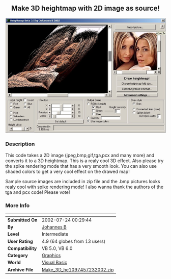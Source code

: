 ﻿<div align="center">

## Make 3D heightmap with 2D image as source\!

<img src="PIC20027231843293598.JPG">
</div>

### Description

This code takes a 2D image (jpeg,bmp,gif,tga,pcx and many more) and converts it to a 3D heightmap. This is a realy cool 3D effect. Also please try the spike rendering mode that has a very smooth look. You can also use shaded colors to get a very cool effect on the drawed map!

Sample source images are included in zip file and the .bmp pictures looks realy cool with spike rendering mode! I also wanna thank the authors of the tga and pcx code! Please vote!
 
### More Info
 


<span>             |<span>
---                |---
**Submitted On**   |2002-07-24 00:29:44
**By**             |[Johannes B](https://github.com/Planet-Source-Code/PSCIndex/blob/master/ByAuthor/johannes-b.md)
**Level**          |Intermediate
**User Rating**    |4.9 (64 globes from 13 users)
**Compatibility**  |VB 5\.0, VB 6\.0
**Category**       |[Graphics](https://github.com/Planet-Source-Code/PSCIndex/blob/master/ByCategory/graphics__1-46.md)
**World**          |[Visual Basic](https://github.com/Planet-Source-Code/PSCIndex/blob/master/ByWorld/visual-basic.md)
**Archive File**   |[Make\_3D\_he1097457232002\.zip](https://github.com/Planet-Source-Code/johannes-b-make-3d-heightmap-with-2d-image-as-source__1-37204/archive/master.zip)








